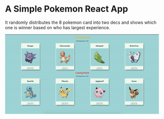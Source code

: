 # A Simple Pokemon React App

It randomly distributes the 8 pokemon card into two decs and shows which one is winner based on who has largest experience.

<img src='https://github.com/harshitbhat/Pokemon/blob/master/public/screenshot.gif' />
